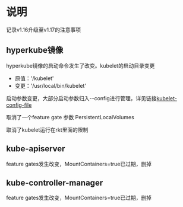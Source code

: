# 说明

记录v1.16升级至v1.17的注意事项

## hyperkube镜像

hyperkube镜像的启动命令发生了改变。kubelet的启动目录变更

- 原值：'/kubelet'
- 变更：'/usr/local/bin/kubelet'

启动参数变更，大部分启动参数归入--config进行管理，详见链接[kubelet-config-file](https://v1-17.docs.kubernetes.io/zh/docs/tasks/administer-cluster/kubelet-config-file/)

取消了一个feature gate 参数 PersistentLocalVolumes

取消了kubelet运行在rkt里面的限制

## kube-apiserver

feature gates发生改变，MountContainers=true已过期，删掉

## kube-controller-manager

feature gates发生改变，MountContainers=true已过期，删掉
